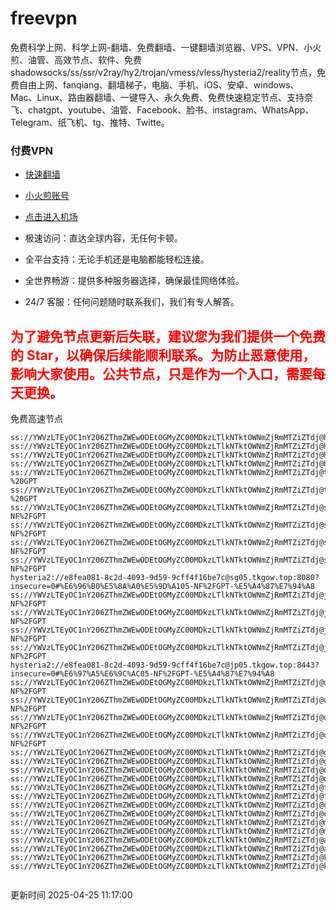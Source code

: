 # freevpn

免费科学上网、科学上网-翻墙、免费翻墙、一键翻墙浏览器、VPS、VPN、小火煎、油管、高效节点、软件、免费shadowsocks/ss/ssr/v2ray/hy2/trojan/vmess/vless/hysteria2/reality节点，免费自由上网、fanqiang、翻墙梯子，电脑、手机、iOS、安卓、windows、Mac、Linux、路由器翻墙、一键导入、永久免费、免费快速稳定节点、支持奈飞、chatgpt、youtube、油管、Facebook、脸书、instagram、WhatsApp、Telegram、纸飞机、tg、推特、Twitte。

### 付费VPN
* [快速翻墙](https://uhuio.top/) 

* [小火煎账号](https://free-clash.top/) 

* [点击进入机场](https://uhuio.top/) 

* 极速访问：直达全球内容，无任何卡顿。

* 全平台支持：无论手机还是电脑都能轻松连接。

* 全世界畅游：提供多种服务器选择，确保最佳网络体验。

* 24/7 客服：任何问题随时联系我们，我们有专人解答。

## <font color="red">为了避免节点更新后失联，建议您为我们提供一个免费的 Star，以确保后续能顺利联系。为防止恶意使用，影响大家使用。公共节点，只是作为一个入口，需要每天更换。</font>

免费高速节点

```ss://YWVzLTEyOC1nY206ZThmZWEwODEtOGMyZC00MDkzLTlkNTktOWNmZjRmMTZiZTdj@hk01.jgrtoioceaw.help:50384#%E9%A6%99%E6%B8%AF01
ss://YWVzLTEyOC1nY206ZThmZWEwODEtOGMyZC00MDkzLTlkNTktOWNmZjRmMTZiZTdj@hk02.jigreliewolf.click:17889#%E9%A6%99%E6%B8%AF02
ss://YWVzLTEyOC1nY206ZThmZWEwODEtOGMyZC00MDkzLTlkNTktOWNmZjRmMTZiZTdj@hk03.jigreliewolf.click:10838#%E9%A6%99%E6%B8%AF03
ss://YWVzLTEyOC1nY206ZThmZWEwODEtOGMyZC00MDkzLTlkNTktOWNmZjRmMTZiZTdj@hk04.jgrtoioceaw.help:29956#%E9%A6%99%E6%B8%AF04
ss://YWVzLTEyOC1nY206ZThmZWEwODEtOGMyZC00MDkzLTlkNTktOWNmZjRmMTZiZTdj@hk05.ijgelrkasd.click:41284#%E9%A6%99%E6%B8%AF05
ss://YWVzLTEyOC1nY206ZThmZWEwODEtOGMyZC00MDkzLTlkNTktOWNmZjRmMTZiZTdj@tw01.jigreliewolf.click:30995#%E5%8F%B0%E6%B9%BE01%20-%20GPT
ss://YWVzLTEyOC1nY206ZThmZWEwODEtOGMyZC00MDkzLTlkNTktOWNmZjRmMTZiZTdj@tw02.ijgelrkasd.click:22610#%E5%8F%B0%E6%B9%BE02%20-%20GPT
ss://YWVzLTEyOC1nY206ZThmZWEwODEtOGMyZC00MDkzLTlkNTktOWNmZjRmMTZiZTdj@sg01.jgrtoioceaw.help:55559#%E6%96%B0%E5%8A%A0%E5%9D%A101%20-NF%2FGPT
ss://YWVzLTEyOC1nY206ZThmZWEwODEtOGMyZC00MDkzLTlkNTktOWNmZjRmMTZiZTdj@sg02.jigreliewolf.click:40574#%E6%96%B0%E5%8A%A0%E5%9D%A102%20-NF%2FGPT
ss://YWVzLTEyOC1nY206ZThmZWEwODEtOGMyZC00MDkzLTlkNTktOWNmZjRmMTZiZTdj@sg03.ijgelrkasd.click:23716#%E6%96%B0%E5%8A%A0%E5%9D%A103%20-NF%2FGPT
ss://YWVzLTEyOC1nY206ZThmZWEwODEtOGMyZC00MDkzLTlkNTktOWNmZjRmMTZiZTdj@sg04.jgrtoioceaw.help:17971#%E6%96%B0%E5%8A%A0%E5%9D%A104%20-NF%2FGPT
hysteria2://e8fea081-8c2d-4093-9d59-9cff4f16be7c@sg05.tkgow.top:8080?insecure=0#%E6%96%B0%E5%8A%A0%E5%9D%A105-NF%2FGPT-%E5%A4%87%E7%94%A8
ss://YWVzLTEyOC1nY206ZThmZWEwODEtOGMyZC00MDkzLTlkNTktOWNmZjRmMTZiZTdj@jp01.jgrtoioceaw.help:58645#%E6%97%A5%E6%9C%AC01%20-NF%2FGPT
ss://YWVzLTEyOC1nY206ZThmZWEwODEtOGMyZC00MDkzLTlkNTktOWNmZjRmMTZiZTdj@jp02.jgrtoioceaw.help:47462#%E6%97%A5%E6%9C%AC02%20-NF%2FGPT
ss://YWVzLTEyOC1nY206ZThmZWEwODEtOGMyZC00MDkzLTlkNTktOWNmZjRmMTZiZTdj@jp03.jigreliewolf.click:33414#%E6%97%A5%E6%9C%AC03%20-NF%2FGPT
ss://YWVzLTEyOC1nY206ZThmZWEwODEtOGMyZC00MDkzLTlkNTktOWNmZjRmMTZiZTdj@jp04.ijgelrkasd.click:58223#%E6%97%A5%E6%9C%AC04%20-NF%2FGPT
hysteria2://e8fea081-8c2d-4093-9d59-9cff4f16be7c@jp05.tkgow.top:8443?insecure=0#%E6%97%A5%E6%9C%AC05-NF%2FGPT-%E5%A4%87%E7%94%A8
ss://YWVzLTEyOC1nY206ZThmZWEwODEtOGMyZC00MDkzLTlkNTktOWNmZjRmMTZiZTdj@us01.jgrtoioceaw.help:48129#%E7%BE%8E%E5%9B%BD01%20-NF%2FGPT
ss://YWVzLTEyOC1nY206ZThmZWEwODEtOGMyZC00MDkzLTlkNTktOWNmZjRmMTZiZTdj@us02.jgrtoioceaw.help:44907#%E7%BE%8E%E5%9B%BD02%20-NF%2FGPT
ss://YWVzLTEyOC1nY206ZThmZWEwODEtOGMyZC00MDkzLTlkNTktOWNmZjRmMTZiZTdj@us03.jigreliewolf.click:43330#%E7%BE%8E%E5%9B%BD03%20-NF%2FGPT
ss://YWVzLTEyOC1nY206ZThmZWEwODEtOGMyZC00MDkzLTlkNTktOWNmZjRmMTZiZTdj@us04.ijgelrkasd.click:44130#%E7%BE%8E%E5%9B%BD04%20-NF%2FGPT
ss://YWVzLTEyOC1nY206ZThmZWEwODEtOGMyZC00MDkzLTlkNTktOWNmZjRmMTZiZTdj@gb01.jgrtoioceaw.help:27765#%E8%8B%B1%E5%9B%BD01
ss://YWVzLTEyOC1nY206ZThmZWEwODEtOGMyZC00MDkzLTlkNTktOWNmZjRmMTZiZTdj@gb02.jigreliewolf.click:52762#%E8%8B%B1%E5%9B%BD02
ss://YWVzLTEyOC1nY206ZThmZWEwODEtOGMyZC00MDkzLTlkNTktOWNmZjRmMTZiZTdj@de01.jgrtoioceaw.help:20635#%E5%BE%B7%E5%9B%BD01
ss://YWVzLTEyOC1nY206ZThmZWEwODEtOGMyZC00MDkzLTlkNTktOWNmZjRmMTZiZTdj@de02.jigreliewolf.click:52770#%E5%BE%B7%E5%9B%BD02
ss://YWVzLTEyOC1nY206ZThmZWEwODEtOGMyZC00MDkzLTlkNTktOWNmZjRmMTZiZTdj@fr01.ijgelrkasd.click:32568#%E6%B3%95%E5%9B%BD01
ss://YWVzLTEyOC1nY206ZThmZWEwODEtOGMyZC00MDkzLTlkNTktOWNmZjRmMTZiZTdj@fr02.jigreliewolf.click:45265#%E6%B3%95%E5%9B%BD02
ss://YWVzLTEyOC1nY206ZThmZWEwODEtOGMyZC00MDkzLTlkNTktOWNmZjRmMTZiZTdj@ca01.jigreliewolf.click:30461#%E5%8A%A0%E6%8B%BF%E5%A4%A701
ss://YWVzLTEyOC1nY206ZThmZWEwODEtOGMyZC00MDkzLTlkNTktOWNmZjRmMTZiZTdj@ca02.ijgelrkasd.click:24053#%E5%8A%A0%E6%8B%BF%E5%A4%A702
ss://YWVzLTEyOC1nY206ZThmZWEwODEtOGMyZC00MDkzLTlkNTktOWNmZjRmMTZiZTdj@my01.jigreliewolf.click:52408#%E9%A9%AC%E6%9D%A5%E8%A5%BF%E4%BA%9A01
ss://YWVzLTEyOC1nY206ZThmZWEwODEtOGMyZC00MDkzLTlkNTktOWNmZjRmMTZiZTdj@my02.ijgelrkasd.click:25519#%E9%A9%AC%E6%9D%A5%E8%A5%BF%E4%BA%9A02
ss://YWVzLTEyOC1nY206ZThmZWEwODEtOGMyZC00MDkzLTlkNTktOWNmZjRmMTZiZTdj@au01.jgrtoioceaw.help:13460#%E6%BE%B3%E5%A4%A7%E5%88%A9%E4%BA%9A01
ss://YWVzLTEyOC1nY206ZThmZWEwODEtOGMyZC00MDkzLTlkNTktOWNmZjRmMTZiZTdj@au02.ijgelrkasd.click:46073#%E6%BE%B3%E5%A4%A7%E5%88%A9%E4%BA%9A02
ss://YWVzLTEyOC1nY206ZThmZWEwODEtOGMyZC00MDkzLTlkNTktOWNmZjRmMTZiZTdj@ko01.jgrtoioceaw.help:46108#%E9%9F%A9%E5%9B%BD01
ss://YWVzLTEyOC1nY206ZThmZWEwODEtOGMyZC00MDkzLTlkNTktOWNmZjRmMTZiZTdj@ko02.jigreliewolf.click:50181#%E9%9F%A9%E5%9B%BD02


```
更新时间 2025-04-25 11:17:00